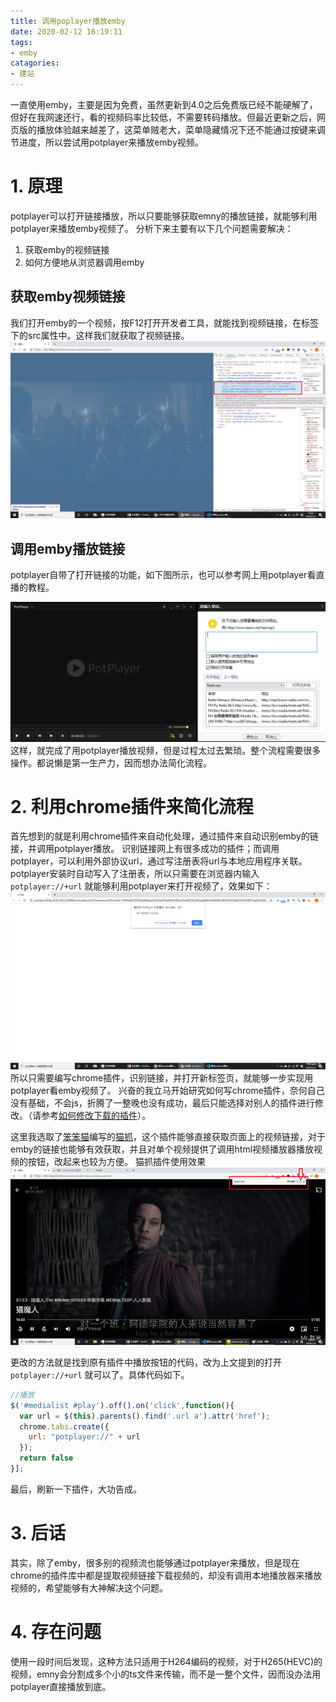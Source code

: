 ```yaml
---
title: 调用poplayer播放emby
date: 2020-02-12 16:19:11
tags:
- emby
catagories:
- 建站
---
```


一直使用emby，主要是因为免费，虽然更新到4.0之后免费版已经不能硬解了，但好在我网速还行，看的视频码率比较低，不需要转码播放。但最近更新之后，网页版的播放体验越来越差了，这菜单贼老大，菜单隐藏情况下还不能通过按键来调节进度，所以尝试用potplayer来播放emby视频。
<!-- more -->

# 1. 原理
potplayer可以打开链接播放，所以只要能够获取emny的播放链接，就能够利用potplayer来播放emby视频了。
分析下来主要有以下几个问题需要解决：

1. 获取emby的视频链接
1. 如何方便地从浏览器调用emby

## 获取emby视频链接
我们打开emby的一个视频，按F12打开开发者工具，就能找到视频链接，在标签下的src属性中。这样我们就获取了视频链接。
![获取视频url.jpg](\images\调用potplayer播放emby视频\获取视频url.jpg)

## 调用emby播放链接
potplayer自带了打开链接的功能，如下图所示，也可以参考网上用potplayer看直播的教程。

![potpalyer打开链接示意.png](\images\调用potplayer播放emby视频\potpalyer打开链接示意.png)
这样，就完成了用potplayer播放视频，但是过程太过去繁琐。整个流程需要很多操作。都说懒是第一生产力，因而想办法简化流程。

# 2. 利用chrome插件来简化流程
首先想到的就是利用chrome插件来自动化处理，通过插件来自动识别emby的链接，并调用potplayer播放。
识别链接网上有很多成功的插件；而调用potplayer，可以利用外部协议url，通过写注册表将url与本地应用程序关联。potplayer安装时自动写入了注册表，所以只需要在浏览器内输入 `potplayer://+url` 就能够利用potplayer来打开视频了，效果如下：
![浏览器打开potplayer.png](\images\调用potplayer播放emby视频\浏览器打开potplayer.png)
所以只需要编写chrome插件，识别链接，并打开新标签页，就能够一步实现用potplayer看emby视频了。
兴奋的我立马开始研究如何写chrome插件，奈何自己没有基础，不会js，折腾了一整晚也没有成功，最后只能选择对别人的插件进行修改。（请参考[如何修改下载的插件](https://cloud.tencent.com/developer/article/1028111)）。

这里我选取了[笨笨猫](https://www.94cat.com/)编写的[猫抓](https://chrome.google.com/webstore/detail/%E7%8C%AB%E6%8A%93/jfedfbgedapdagkghmgibemcoggfppbb?hl=zh-CN)，这个插件能够直接获取页面上的视频链接，对于emby的链接也能够有效获取，并且对单个视频提供了调用html视频播放器播放视频的按钮，改起来也较为方便。
猫抓插件使用效果
![猫抓使用效果.png](\images\调用potplayer播放emby视频\猫抓使用效果.png)

更改的方法就是找到原有插件中播放按钮的代码，改为上文提到的打开 `potplayer://+url` 就可以了。具体代码如下。
```javascript
//播放
$('#medialist #play').off().on('click',function(){
  var url = $(this).parents().find('.url a').attr('href');
  chrome.tabs.create({
    url: "potplayer://" + url
  });
  return false
}];
```

最后，刷新一下插件，大功告成。

# 3. 后话
其实，除了emby，很多别的视频流也能够通过potplayer来播放，但是现在chrome的插件库中都是提取视频链接下载视频的，却没有调用本地播放器来播放视频的，希望能够有大神解决这个问题。

# 4. 存在问题
使用一段时间后发现，这种方法只适用于H264编码的视频，对于H265(HEVC)的视频，emny会分割成多个小的ts文件来传输，而不是一整个文件，因而没办法用potplayer直接播放到底。